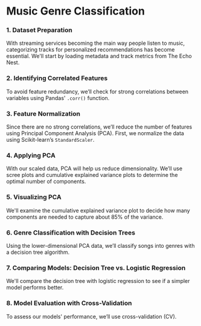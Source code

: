 # Music Genre Classification

### 1. Dataset Preparation
With streaming services becoming the main way people listen to music, categorizing tracks for personalized recommendations has become essential. We'll start by loading metadata and track metrics from The Echo Nest.

### 2. Identifying Correlated Features
To avoid feature redundancy, we’ll check for strong correlations between variables using Pandas' `.corr()` function.

### 3. Feature Normalization
Since there are no strong correlations, we’ll reduce the number of features using Principal Component Analysis (PCA). First, we normalize the data using Scikit-learn’s `StandardScaler`.

### 4. Applying PCA
With our scaled data, PCA will help us reduce dimensionality. We’ll use scree plots and cumulative explained variance plots to determine the optimal number of components.

### 5. Visualizing PCA
We'll examine the cumulative explained variance plot to decide how many components are needed to capture about 85% of the variance.

### 6. Genre Classification with Decision Trees
Using the lower-dimensional PCA data, we’ll classify songs into genres with a decision tree algorithm.

### 7. Comparing Models: Decision Tree vs. Logistic Regression
We'll compare the decision tree with logistic regression to see if a simpler model performs better.

### 8. Model Evaluation with Cross-Validation
To assess our models' performance, we’ll use cross-validation (CV).
